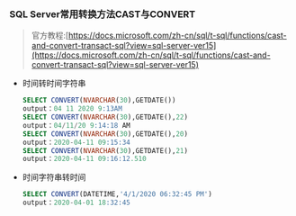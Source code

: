 ### SQL Server常用转换方法CAST与CONVERT
>官方教程:[https://docs.microsoft.com/zh-cn/sql/t-sql/functions/cast-and-convert-transact-sql?view=sql-server-ver15](https://docs.microsoft.com/zh-cn/sql/t-sql/functions/cast-and-convert-transact-sql?view=sql-server-ver15)
- 时间转时间字符串
    ```sql
    SELECT CONVERT(NVARCHAR(30),GETDATE())
    output：04 11 2020 9:13AM
    SELECT CONVERT(NVARCHAR(30),GETDATE(),22)
    output：04/11/20 9:14:18 AM
    SELECT CONVERT(NVARCHAR(30),GETDATE(),20)
    output：2020-04-11 09:15:34
    SELECT CONVERT(NVARCHAR(30),GETDATE(),21)
    output：2020-04-11 09:16:12.510
    ```
- 时间字符串转时间
    ```sql
    SELECT CONVERT(DATETIME,'4/1/2020 06:32:45 PM')
    output：2020-04-01 18:32:45
    ```